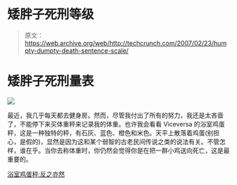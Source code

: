 # 矮胖子死刑等级

> 原文：<https://web.archive.org/web/http://techcrunch.com/2007/02/23/humpty-dumpty-death-sentence-scale/>

# 矮胖子死刑量表

![](img/19f9b4f92cdfa9c9e89f34368f672945.png)

最近，我几乎每天都去健身房。然而，尽管我付出了所有的努力，我还是太吝啬了，不能停下来买体重秤来记录我的体重。也许我会看看 Viceversa 的浴室鸡蛋秤，这是一种独特的秤，有石灰、蓝色、橙色和米色。天平上散落着鸡蛋(别担心，是假的)，显然是因为这和某个弱智的古老民间传说之类的说法有关。不管怎样，谁在乎。当你去称体重时，你仍然会觉得你是在把一群小鸡送向死亡，这是最重要的。

[浴室鸡蛋秤:反之亦然](https://web.archive.org/web/20210413143110/http://www.popgadget.net/2007/02/bathroom_egg_sc.php)
